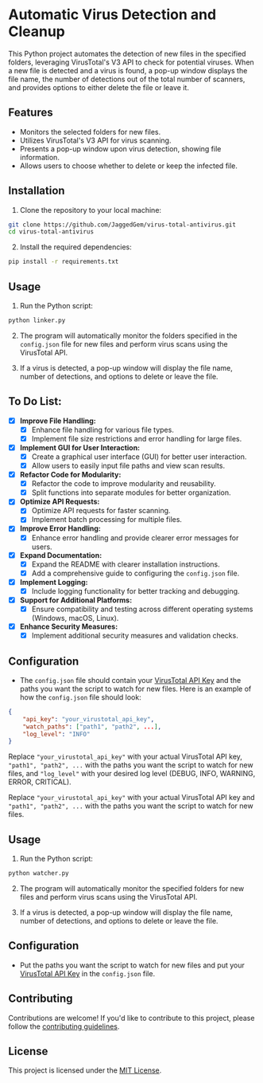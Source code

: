 # Automatic Virus Detection and Cleanup

This Python project automates the detection of new files in the specified folders, leveraging VirusTotal's V3 API to check for potential viruses. When a new file is detected and a virus is found, a pop-up window displays the file name, the number of detections out of the total number of scanners, and provides options to either delete the file or leave it.

## Features

- Monitors the selected folders for new files.
- Utilizes VirusTotal's V3 API for virus scanning.
- Presents a pop-up window upon virus detection, showing file information.
- Allows users to choose whether to delete or keep the infected file.

## Installation

1. Clone the repository to your local machine:

```bash
git clone https://github.com/JaggedGem/virus-total-antivirus.git
cd virus-total-antivirus
```

2. Install the required dependencies:

```bash
pip install -r requirements.txt
```

## Usage

1. Run the Python script:

```bash
python linker.py
```

2. The program will automatically monitor the folders specified in the `config.json` file for new files and perform virus scans using the VirusTotal API.

3. If a virus is detected, a pop-up window will display the file name, number of detections, and options to delete or leave the file.

## To Do List:

- [x] **Improve File Handling:**
   - [x] Enhance file handling for various file types.
   - [x] Implement file size restrictions and error handling for large files.

- [x] **Implement GUI for User Interaction:**
   - [x] Create a graphical user interface (GUI) for better user interaction.
   - [x] Allow users to easily input file paths and view scan results.

- [x] **Refactor Code for Modularity:**
   - [x] Refactor the code to improve modularity and reusability.
   - [x] Split functions into separate modules for better organization.

- [x] **Optimize API Requests:**
   - [x] Optimize API requests for faster scanning.
   - [x] Implement batch processing for multiple files.

- [x] **Improve Error Handling:**
   - [x] Enhance error handling and provide clearer error messages for users.

- [x] **Expand Documentation:**
   - [x] Expand the README with clearer installation instructions.
   - [x] Add a comprehensive guide to configuring the `config.json` file.

- [x] **Implement Logging:**
   - [x] Include logging functionality for better tracking and debugging.

- [x] **Support for Additional Platforms:**
   - [x] Ensure compatibility and testing across different operating systems (Windows, macOS, Linux).

- [x] **Enhance Security Measures:**
   - [x] Implement additional security measures and validation checks.

## Configuration

- The `config.json` file should contain your [VirusTotal API Key](https://www.virustotal.com/gui/my-apikey) and the paths you want the script to watch for new files. Here is an example of how the `config.json` file should look:

```json
{
    "api_key": "your_virustotal_api_key",
    "watch_paths": ["path1", "path2", ...],
    "log_level": "INFO"
}
```

Replace `"your_virustotal_api_key"` with your actual VirusTotal API key, `"path1", "path2", ...` with the paths you want the script to watch for new files, and `"log_level"` with your desired log level (DEBUG, INFO, WARNING, ERROR, CRITICAL).

Replace `"your_virustotal_api_key"` with your actual VirusTotal API key and `"path1", "path2", ...` with the paths you want the script to watch for new files.

## Usage

1. Run the Python script:

```bash
python watcher.py
```

2. The program will automatically monitor the specified folders for new files and perform virus scans using the VirusTotal API.

3. If a virus is detected, a pop-up window will display the file name, number of detections, and options to delete or leave the file.

## Configuration

- Put the paths you want the script to watch for new files and put your [VirusTotal API Key](https://www.virustotal.com/gui/my-apikey) in the `config.json` file.

## Contributing

Contributions are welcome! If you'd like to contribute to this project, please follow the [contributing guidelines](CONTRIBUTING.md).

## License

This project is licensed under the [MIT License](LICENSE).
